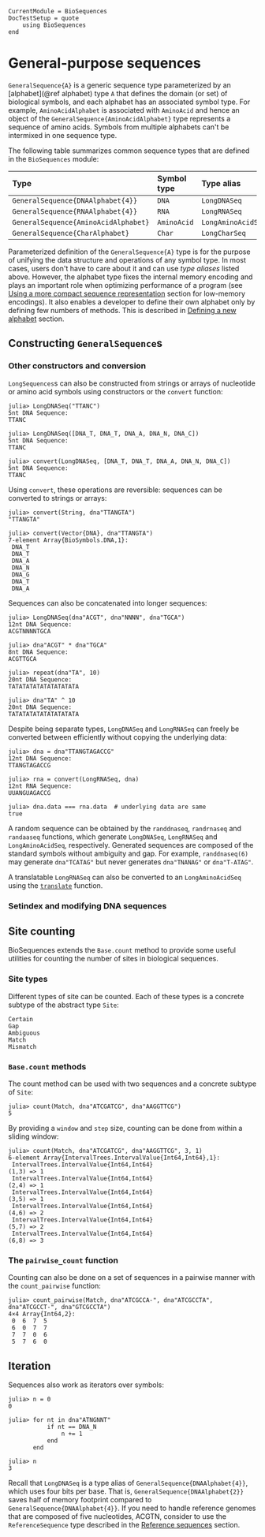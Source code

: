 ```@meta
CurrentModule = BioSequences
DocTestSetup = quote
    using BioSequences
end
```
# General-purpose sequences

`GeneralSequence{A}` is a generic sequence type parameterized by an
[alphabet](@ref alphabet) type `A` that defines the domain (or set) of
biological symbols, and each alphabet has an associated symbol type.
For example, `AminoAcidAlphabet` is associated with `AminoAcid` and hence an
object of the `GeneralSequence{AminoAcidAlphabet}` type represents a sequence of
amino acids.  Symbols from multiple alphabets can't be intermixed in one
sequence type.

The following table summarizes common sequence types that are defined in the
`BioSequences` module:

| Type                                   | Symbol type | Type alias          |
| :------------------------------------- | :---------- | :------------------ |
| `GeneralSequence{DNAAlphabet{4}}`      | `DNA`       | `LongDNASeq`       |
| `GeneralSequence{RNAAlphabet{4}}`      | `RNA`       | `LongRNASeq`       |
| `GeneralSequence{AminoAcidAlphabet}`   | `AminoAcid` | `LongAminoAcidSeq` |
| `GeneralSequence{CharAlphabet}`        | `Char`      | `LongCharSeq`      |

Parameterized definition of the `GeneralSequence{A}` type is for the purpose of
unifying the data structure and operations of any symbol type. In most cases,
users don't have to care about it and can use *type aliases* listed above.
However, the alphabet type fixes the internal memory encoding and plays an
important role when optimizing performance of a program
(see [Using a more compact sequence representation](@ref) section for low-memory
encodings).  It also enables a developer to define their own alphabet only by
defining few numbers of methods.
This is described in [Defining a new alphabet](@ref) section.


## Constructing `GeneralSequence`s




### Other constructors and conversion

`LongSequences`s can also be constructed from strings or arrays of nucleotide
or amino acid symbols using constructors or the `convert` function:

```jldoctest
julia> LongDNASeq("TTANC")
5nt DNA Sequence:
TTANC

julia> LongDNASeq([DNA_T, DNA_T, DNA_A, DNA_N, DNA_C])
5nt DNA Sequence:
TTANC

julia> convert(LongDNASeq, [DNA_T, DNA_T, DNA_A, DNA_N, DNA_C])
5nt DNA Sequence:
TTANC

```

Using `convert`, these operations are reversible: sequences can be converted to
strings or arrays:
```jldoctest
julia> convert(String, dna"TTANGTA")
"TTANGTA"

julia> convert(Vector{DNA}, dna"TTANGTA")
7-element Array{BioSymbols.DNA,1}:
 DNA_T
 DNA_T
 DNA_A
 DNA_N
 DNA_G
 DNA_T
 DNA_A

```

Sequences can also be concatenated into longer sequences:
```jldoctest
julia> LongDNASeq(dna"ACGT", dna"NNNN", dna"TGCA")
12nt DNA Sequence:
ACGTNNNNTGCA

julia> dna"ACGT" * dna"TGCA"
8nt DNA Sequence:
ACGTTGCA

julia> repeat(dna"TA", 10)
20nt DNA Sequence:
TATATATATATATATATATA

julia> dna"TA" ^ 10
20nt DNA Sequence:
TATATATATATATATATATA

```

Despite being separate types, `LongDNASeq` and `LongRNASeq` can freely be
converted between efficiently without copying the underlying data:
```jldoctest
julia> dna = dna"TTANGTAGACCG"
12nt DNA Sequence:
TTANGTAGACCG

julia> rna = convert(LongRNASeq, dna)
12nt RNA Sequence:
UUANGUAGACCG

julia> dna.data === rna.data  # underlying data are same
true

```

A random sequence can be obtained by the `randdnaseq`, `randrnaseq` and
`randaaseq` functions, which generate `LongDNASeq`, `LongRNASeq` and
`LongAminoAcidSeq`, respectively. Generated sequences are composed of the
standard symbols without ambiguity and gap. For example, `randdnaseq(6)` may
generate `dna"TCATAG"` but never generates `dna"TNANAG"` or `dna"T-ATAG"`.

A translatable `LongRNASeq` can also be converted to an `LongAminoAcidSeq`
using the [`translate`](@ref) function.






### Setindex and modifying DNA sequences





## Site counting

BioSequences extends the `Base.count` method to provide some useful utilities for
counting the number of sites in biological sequences.

### Site types

Different types of site can be counted. Each of these types is a concrete
subtype of the abstract type `Site`:

```@docs
Certain
Gap
Ambiguous
Match
Mismatch
```

### `Base.count` methods

The count method can be used with two sequences and a concrete subtype of
`Site`:

```jldoctest
julia> count(Match, dna"ATCGATCG", dna"AAGGTTCG")
5
```

By providing a `window` and `step` size, counting can be done from within
a sliding window:

```jldoctest
julia> count(Match, dna"ATCGATCG", dna"AAGGTTCG", 3, 1)
6-element Array{IntervalTrees.IntervalValue{Int64,Int64},1}:
 IntervalTrees.IntervalValue{Int64,Int64}
(1,3) => 1
 IntervalTrees.IntervalValue{Int64,Int64}
(2,4) => 1
 IntervalTrees.IntervalValue{Int64,Int64}
(3,5) => 1
 IntervalTrees.IntervalValue{Int64,Int64}
(4,6) => 2
 IntervalTrees.IntervalValue{Int64,Int64}
(5,7) => 2
 IntervalTrees.IntervalValue{Int64,Int64}
(6,8) => 3
```

### The `pairwise_count` function
Counting can also be done on a set of sequences in a pairwise manner with the
`count_pairwise` function:

```jldoctest
julia> count_pairwise(Match, dna"ATCGCCA-", dna"ATCGCCTA", dna"ATCGCCT-", dna"GTCGCCTA")
4×4 Array{Int64,2}:
 0  6  7  5
 6  0  7  7
 7  7  0  6
 5  7  6  0
```

## Iteration

Sequences also work as iterators over symbols:

```jldoctest
julia> n = 0
0

julia> for nt in dna"ATNGNNT"
           if nt == DNA_N
               n += 1
           end
       end

julia> n
3

```




Recall that `LongDNASeq` is a type alias of `GeneralSequence{DNAAlphabet{4}}`,
which uses four bits per base. That is, `GeneralSequence{DNAAlphabet{2}}` saves half
of memory footprint compared to `GeneralSequence{DNAAlphabet{4}}`. If you need to
handle reference genomes that are composed of five nucleotides, ACGTN,
consider to use the `ReferenceSequence` type described in the [Reference
sequences](@ref) section.
